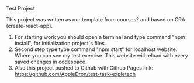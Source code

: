 Test Project

This project was written as our template from courses? and based on CRA (create-react-app). 

1. For starting work you should open a terminal and type command "npm install", for initialization project`s files.
2. Second step type type command "npm start" for localhost website. Where you can see my test exercise. This website will reload with every saved chenges in codespace.
3. Also this project pushed to Github with Github Pages link: https://github.com/AppleDron/test-task-expletech
